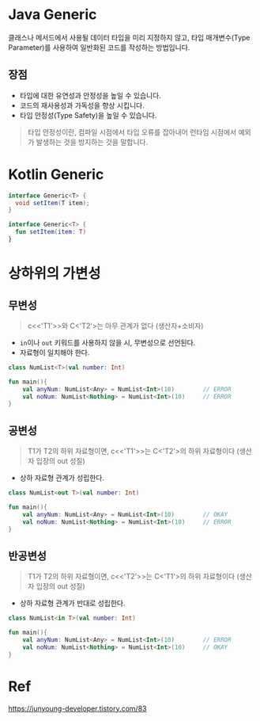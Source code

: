 # Java Generic
클래스나 메서드에서 사용될 데이터 타입을 미리 지정하지 않고, 타입 매개변수(Type Parameter)를 사용하여 일반화된 코드를 작성하는 방법입니다.

## 장점
- 타입에 대한 유연성과 안정성을 높일 수 있습니다.
- 코드의 재사용성과 가독성을 향상 시킵니다.
- 타입 안정성(Type Safety)을 높일 수 있습니다.

> 타입 안정성이란, 컴파일 시점에서 타입 오류를 잡아내어 런타임 시점에서 예외가 발생하는 것을 방지하는 것을 말합니다.


# Kotlin Generic
```java
interface Generic<T> {
  void setItem(T item);
}
```

```kotlin
interface Generic<T> {
  fun setItem(item: T)
}
```

# 상하위의 가변성

## 무변성
> c<<'T1'>>와 C<'T2'>는 아무 관계가 없다 (생산자+소비자)
- `in`이나 `out` 키워드를 사용하지 않을 시, 무변성으로 선언된다.
- 자료형이 일치해야 한다.

```kotlin
class NumList<T>(val number: Int)

fun main(){
    val anyNum: NumList<Any> = NumList<Int>(10)        // ERROR
    val noNum: NumList<Nothing> = NumList<Int>(10)     // ERROR
}
```

## 공변성
> T1가 T2의 하위 자료형이면, c<<'T1'>>는 C<'T2'>의 하위 자료형이다 (생산자 입장의 out 성질)
- 상하 자료형 관계가 성립한다.

```kotlin
class NumList<out T>(val number: Int)

fun main(){
    val anyNum: NumList<Any> = NumList<Int>(10)        // OKAY
    val noNum: NumList<Nothing> = NumList<Int>(10)     // ERROR
}
```

## 반공변성
> T1가 T2의 하위 자료형이면, c<<'T2'>>는 C<'T1'>의 하위 자료형이다 (생산자 입장의 out 성질)
- 상하 자료형 관계가 반대로 성립한다.

```kotlin
class NumList<in T>(val number: Int)

fun main(){
    val anyNum: NumList<Any> = NumList<Int>(10)        // ERROR
    val noNum: NumList<Nothing> = NumList<Int>(10)     // OKAY
}
```

# Ref
https://junyoung-developer.tistory.com/83
